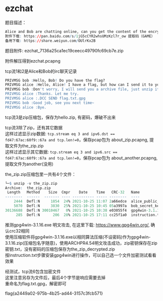 # ezchat

题目描述：  
```r
Alice and Bob are chatting online, can you get the content of the encrypted file?
附件下载: https://pan.baidu.com/s/1jG5cCYR2whsUMzKzl7r_ow 提取码（GAME）
备用下载: https://share.weiyun.com/OUlrKx2B
```
题目附件: ezchat_7136a25ca1ec19ceecc49790fc69cb7e.zip  

附件解压得到ezchat.pcapng  

tcp流1和2是Alice和Bob的irc聊天记录  
```r
PRIVMSG bob :Hello, Bob! Do you have the flag?
PRIVMSG alice :Hello, Alice! I have a flag, but how can I send it to you securely?
PRIVMSG bob :Don't worry, I will send you a archive file, just unzip it and follow the steps in the file inside. I will use the password we argeed on before.
PRIVMSG alice :Thanks. Let me try.
PRIVMSG alice :.DCC SEND flag.txt.gpg
PRIVMSG bob :Good job, see you next time~
PRIVMSG alice :Bye.
```

tcp流3是zip压缩包，保存为hello.zip, 有密码，爆破不出来  

tcp流3除了zip，还有其它数据  
这样过滤显示zip数据: `tcp.stream eq 3 and ipv6.dst == fd47:67ac:60f9::67a and tcp.len!=0`，保存pcap包为 about_zip.pcapng, 提取文件为the_zip.zip  
这样过滤显示其它数据: `tcp.stream eq 3 and ipv6.src == fd47:67ac:60f9::67a and tcp.len!=0`，保存pcap包为 about_another.pcapng, 提取文件为another(没用)  

the_zip.zip压缩包里一共有4个文件：  
```r
└─$ unzip -v the_zip.zip
Archive:  the_zip.zip
 Length   Method    Size  Cmpr    Date    Time   CRC-32   Name
--------  ------  ------- ---- ---------- ----- --------  ----
    2444  Defl:N     1854  24% 2021-10-25 11:07 2a66edce  alice_public_key.asc
    5070  Defl:N     3830  25% 2021-10-25 10:45 05a3997a  bob_secret_key.asc
30136688  Defl:N 30010467   0% 2021-10-25 10:38 e03055f4  gpg4win-3.1.16.exe
     285  Defl:N      206  28% 2021-10-25 17:11 cc25f1a0  instruction.txt
```
推测gpg4win-3.1.16.exe 明文攻击, 在这里下载: https://www.gpg4win.org/, 确认crc32相同  
使用压缩软件将gpg4win-3.1.16.exe以相同算法压缩(不设密码)作为gpg4win-3.1.16.zip(压缩包名字随意)，使用ARCHPR4.54明文攻击成功，zip密钥保存在zip密钥.txt，没有密码的压缩包保存为the_zip_decrypted.zip  
按instruction.txt步骤安装gpg4win进行操作，可以自己选一个文件加密测试看看效果  

经测试，tcp流6包含加密文件  
这里注意另存为文件后，最后4个字节是响应需要去掉  
重命名为flag.txt.gpg，解密即可  

flag{a2449a02-975b-4b25-ad44-3157c3fcb571}  
